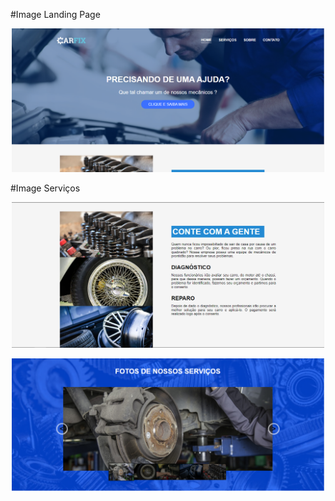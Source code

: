 #Image Landing Page
<div align="center">
    <p align="center">
        <img width="500px" src="/to-readme/landing.png">
    </p>    
</div>

#Image Serviços
<div align="center">  
    <p align="center">
        <img width="500px" src="/to-readme/servicos.png">
    </p>
</div>

<div align="center">  
    <p align="center">
        <img width="500px" src="/to-readme/fotos-servicos.png">
    </p>
</div>

